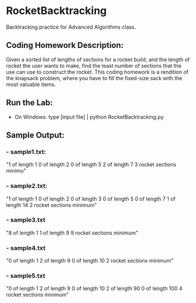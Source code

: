 # RocketBacktracking
Backtracking practice for Advanced Algorithms class.
## Coding Homework Description:
Given a sorted list of lengths of sections for a rocket build, and the length of rocket the user wants to make, find the least number of sections that the use can use to construct the rocket. This coding homework is a rendition of the knapsack problem, where you have to fill the fixed-size sack with the most valuable items.
## Run the Lab:
- On Windows:
type [input file] | python RocketBacktracking.py
## Sample Output:
### - sample1.txt:
"1 of length 1
0 of length 2
0 of length 5
2 of length 7
3 rocket sections minimu"
### - sample2.txt:
"1 of length 1
0 of length 2
0 of length 3
0 of length 5
0 of length 7
1 of length 14
2 rocket sections minimum"
### - sample3.txt
"8 of length 1
1 of length 9
9 rocket sections minimum"
### - sample4.txt
"0 of length 1
2 of length 9
0 of length 10
2 rocket sections minimum"
### - sample5.txt
"0 of length 1
2 of length 9
0 of length 10
2 of length 90
0 of length 100
4 rocket sections minimum"
